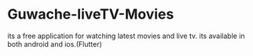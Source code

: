 # Guwache-liveTV-Movies
its a free application for watching latest movies and live tv. its available in both android and ios.(Flutter)
